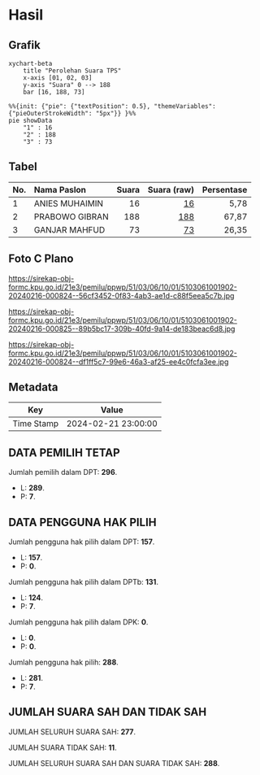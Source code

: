 # Hasil

## Grafik

```mermaid
xychart-beta
    title "Perolehan Suara TPS"
    x-axis [01, 02, 03]
    y-axis "Suara" 0 --> 188
    bar [16, 188, 73]
```

```mermaid
%%{init: {"pie": {"textPosition": 0.5}, "themeVariables": {"pieOuterStrokeWidth": "5px"}} }%%
pie showData
    "1" : 16
    "2" : 188
    "3" : 73
```

## Tabel

| No. | Nama Paslon    | Suara | Suara (raw) | Persentase |
|:--- |:-------------- | -----:| -----------:| ----------:|
| 1   | ANIES MUHAIMIN | 16    | [16][p-1]   | 5,78       |
| 2   | PRABOWO GIBRAN | 188   | [188][p-2]  | 67,87      |
| 3   | GANJAR MAHFUD  | 73    | [73][p-3]   | 26,35      |


[p-1]: https://github.com/gigit-pemilu/pemilu-2024-51-bali/blob/main/pilpres/hitung-suara/sub/51-bali/sub/03-badung/sub/06-kuta-utara/sub/1001-kerobokan-kelod/sub/902-tps/sub/paslon-1.txt
[p-2]: https://github.com/gigit-pemilu/pemilu-2024-51-bali/blob/main/pilpres/hitung-suara/sub/51-bali/sub/03-badung/sub/06-kuta-utara/sub/1001-kerobokan-kelod/sub/902-tps/sub/paslon-2.txt
[p-3]: https://github.com/gigit-pemilu/pemilu-2024-51-bali/blob/main/pilpres/hitung-suara/sub/51-bali/sub/03-badung/sub/06-kuta-utara/sub/1001-kerobokan-kelod/sub/902-tps/sub/paslon-3.txt

## Foto C Plano

https://sirekap-obj-formc.kpu.go.id/21e3/pemilu/ppwp/51/03/06/10/01/5103061001902-20240216-000824--56cf3452-0f83-4ab3-ae1d-c88f5eea5c7b.jpg

https://sirekap-obj-formc.kpu.go.id/21e3/pemilu/ppwp/51/03/06/10/01/5103061001902-20240216-000825--89b5bc17-309b-40fd-9a14-de183beac6d8.jpg

https://sirekap-obj-formc.kpu.go.id/21e3/pemilu/ppwp/51/03/06/10/01/5103061001902-20240216-000824--df1ff5c7-99e6-46a3-af25-ee4c0fcfa3ee.jpg


## Metadata

| Key        | Value               |
| ---------- | ------------------- |
| Time Stamp | 2024-02-21 23:00:00 |


## DATA PEMILIH TETAP

Jumlah pemilih dalam DPT: **296**.
 * L: **289**.
 * P: **7**.

## DATA PENGGUNA HAK PILIH

Jumlah pengguna hak pilih dalam DPT: **157**.
 * L: **157**.
 * P: **0**.

Jumlah pengguna hak pilih dalam DPTb: **131**.
 * L: **124**.
 * P: **7**.

Jumlah pengguna hak pilih dalam DPK: **0**.
 * L: **0**.
 * P: **0**.

Jumlah pengguna hak pilih: **288**.
 * L: **281**.
 * P: **7**.

## JUMLAH SUARA SAH DAN TIDAK SAH

JUMLAH SELURUH SUARA SAH: **277**.

JUMLAH SUARA TIDAK SAH: **11**.

JUMLAH SELURUH SUARA SAH DAN SUARA TIDAK SAH: **288**.



